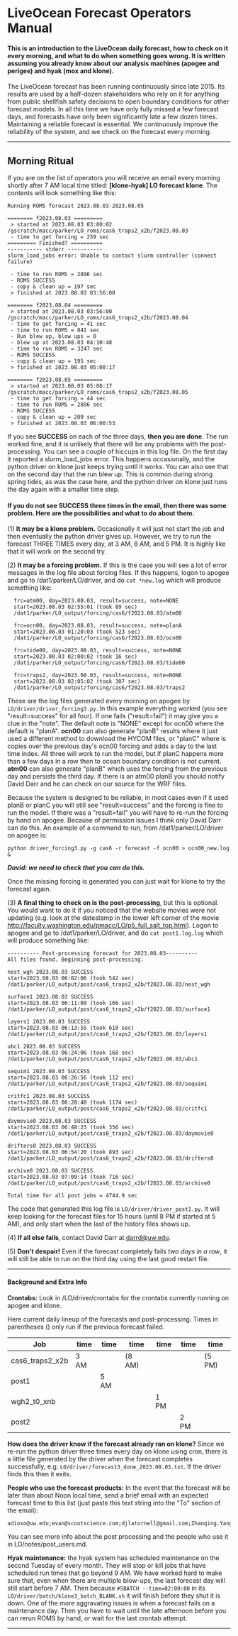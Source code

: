 # LiveOcean Forecast Operators Manual

#### This is an introduction to the LiveOcean daily forecast, how to check on it every morning, and what to do when something goes wrong. It is written assuming you already know about our analysis machines (apogee and perigee) and hyak (mox and klone).

The LiveOcean forecast has been running continuously since late 2015. Its results are used by a half-dozen stakeholders who rely on it for anything from public shellfish safety decisions to open boundary conditions for other forecast models. In all this time we have only fully missed a few forecast days, and forecasts have only been significantly late a few dozen times. Maintaining a reliable forecast is essential. We continuously improve the reliability of the system, and we check on the forecast every morning.

---

## Morning Ritual

If you are on the list of operators you will receive an email every morning shortly after 7 AM local time titled: **[klone-hyak] LO forecast klone**. The contents will look something like this:
```
Running ROMS forecast 2023.08.03-2023.08.05

======== f2023.08.03 =========
 > started at 2023.08.03 03:00:02
/gscratch/macc/parker/LO_roms/cas6_traps2_x2b/f2023.08.03
 - time to get forcing = 259 sec
========= Finished? ==========
----------- stderr -----------
slurm_load_jobs error: Unable to contact slurm controller (connect failure)

 - time to run ROMS = 2896 sec
 - ROMS SUCCESS
 - copy & clean up = 197 sec
 > finished at 2023.08.03 03:56:00

======== f2023.08.04 =========
 > started at 2023.08.03 03:56:00
/gscratch/macc/parker/LO_roms/cas6_traps2_x2b/f2023.08.04
 - time to get forcing = 41 sec
 - time to run ROMS = 841 sec
 - Run blew up, blow ups = 0
 - blew up at 2023.08.03 04:10:48
 - time to run ROMS = 3247 sec
 - ROMS SUCCESS
 - copy & clean up = 195 sec
 > finished at 2023.08.03 05:08:17

======== f2023.08.05 =========
 > started at 2023.08.03 05:08:17
/gscratch/macc/parker/LO_roms/cas6_traps2_x2b/f2023.08.05
 - time to get forcing = 44 sec
 - time to run ROMS = 2896 sec
 - ROMS SUCCESS
 - copy & clean up = 209 sec
 > finished at 2023.08.03 06:00:53
```
If you see **SUCCESS** on each of the three days, **then you are done**. The run worked fine, and it is unlikely that there will be any problems with the post-processing. You can see a couple of hiccups in this log file. On the first day it reported a slurm_load_jobs error. This happens occasionally, and the python driver on klone just keeps trying until it works. You can also see that on the second day that the run blew up. This is common during strong spring tides, as was the case here, and the python driver on klone just runs the day again with a smaller time step.

#### If you do not see SUCCESS three times in the email, then there was some problem. Here are the possibilities and what to do about them.

(1) **It may be a klone problem.** Occasionally it will just not start the job and then eventually the python driver gives up. However, we try to run the forecast THREE TIMES every day, at 3 AM, 8 AM, and 5 PM. It is highly like that it will work on the second try.

(2) **It may be a forcing problem.** If this is the case you will see a lot of error messages in the log file about forcing files. If this happens, logon to apogee and go to /dat1/parker/LO/driver, and do  `cat *new.log` which will produce something like:
```
  frc=atm00, day=2023.08.03, result=success, note=NONE
  start=2023.08.03 02:55:01 (took 89 sec)
  /dat1/parker/LO_output/forcing/cas6/f2023.08.03/atm00

  frc=ocn00, day=2023.08.03, result=success, note=planA
  start=2023.08.03 01:20:03 (took 523 sec)
  /dat1/parker/LO_output/forcing/cas6/f2023.08.03/ocn00

  frc=tide00, day=2023.08.03, result=success, note=NONE
  start=2023.08.03 02:00:02 (took 16 sec)
  /dat1/parker/LO_output/forcing/cas6/f2023.08.03/tide00

  frc=traps2, day=2023.08.03, result=success, note=NONE
  start=2023.08.03 02:05:02 (took 307 sec)
  /dat1/parker/LO_output/forcing/cas6/f2023.08.03/traps2
```
These are the log files generated every morning on apogee by `LO/driver/driver_forcing3.py`. In this example everything worked (you see "result=success" for all four). If one fails ("result=fail") it may give you a clue in the "note". The default note is "NONE" except for ocn00 where the default is "planA". **ocn00** can also generate "planB" results where it just used a different method to download the HYCOM files, or "planC" where is copies over the previous day's ocn00 forcing and adds a day to the last time index. All three will work to run the model, but if planC happens more than a few days in a row then to ocean boundary condition is not current. **atm00** can also generate "planB" which uses the forcing from the previous day and persists the third day. If there is an atm00 planB you should notify David Darr and he can check on our source for the WRF files.

Because the system is designed to be reliable, in most cases even if it used planB or planC you will still see "result=success" and the forcing is fine to run the model. If there was a "result=fail" you will have to re-run the forcing by hand on apogee. Because of permission issues I think only David Darr can do this. An example of a command to run, from /dat1/parker/LO/driver on apogee is:
```
python driver_forcing3.py -g cas6 -r forecast -f ocn00 > ocn00_new.log &
```
_**David: we need to check that you can do this.**_

Once the missing forcing is generated you can just wait for klone to try the forecast again.

(3) **A final thing to check on is the post-processing**, but this is optional. You would want to do it if you noticed that the website movies were not updating (e.g. look at the datestamp in the lower left corner of the movie http://faculty.washington.edu/pmacc/LO/p5_full_salt_top.html). Logon to apogee and go to /dat1/parker/LO/driver, and do  `cat post1.log.log` which will produce something like:
```
---------- Post-processing forecast for 2023.08.03----------
All files found. Beginning post-processing.

nest_wgh 2023.08.03 SUCCESS
start=2023.08.03 06:02:06 (took 542 sec)
/dat1/parker/LO_output/post/cas6_traps2_x2b/f2023.08.03/nest_wgh

surface1 2023.08.03 SUCCESS
start=2023.08.03 06:11:09 (took 166 sec)
/dat1/parker/LO_output/post/cas6_traps2_x2b/f2023.08.03/surface1

layers1 2023.08.03 SUCCESS
start=2023.08.03 06:13:55 (took 610 sec)
/dat1/parker/LO_output/post/cas6_traps2_x2b/f2023.08.03/layers1

ubc1 2023.08.03 SUCCESS
start=2023.08.03 06:24:06 (took 168 sec)
/dat1/parker/LO_output/post/cas6_traps2_x2b/f2023.08.03/ubc1

sequim1 2023.08.03 SUCCESS
start=2023.08.03 06:26:56 (took 112 sec)
/dat1/parker/LO_output/post/cas6_traps2_x2b/f2023.08.03/sequim1

critfc1 2023.08.03 SUCCESS
start=2023.08.03 06:28:48 (took 1174 sec)
/dat1/parker/LO_output/post/cas6_traps2_x2b/f2023.08.03/critfc1

daymovie0 2023.08.03 SUCCESS
start=2023.08.03 06:48:23 (took 356 sec)
/dat1/parker/LO_output/post/cas6_traps2_x2b/f2023.08.03/daymovie0

drifters0 2023.08.03 SUCCESS
start=2023.08.03 06:54:20 (took 893 sec)
/dat1/parker/LO_output/post/cas6_traps2_x2b/f2023.08.03/drifters0

archive0 2023.08.03 SUCCESS
start=2023.08.03 07:09:14 (took 716 sec)
/dat1/parker/LO_output/post/cas6_traps2_x2b/f2023.08.03/archive0

Total time for all post jobs = 4744.9 sec
```
The code that generated this log file is `LO/driver/driver_post1.py`. It will keep looking for the forecast files for 15 hours (until 8 PM if started at 5 AM), and only start when the last of the history files shows up.

(4) **If all else fails**, contact David Darr at darrd@uw.edu.

(5) **Don't despair!** Even if the forecast completely fails _two days in a row_, it will still be able to run on the third day using the last good restart file.

---

#### Background and Extra Info

**Crontabs:** Look in /LO/driver/crontabs for the crontabs currently running on apogee and klone.

Here current daily lineup of the forecasts and post-processing. Times in parentheses () only run if the previous forecast failed.

| Job | time | time | time | time | time | time |
| --- | --- | --- | --- | --- | --- | --- |
| cas6_traps2_x2b | 3 AM | | (8 AM) | | | (5 PM) |
| post1 | | 5 AM | | | | |
| wgh2_t0_xnb | | | | 1 PM | | |
| post2 | | | | | 2 PM | |


**How does the driver know if the forecast already ran on klone?** Since we re-run the python driver three times every day on klone using cron, there is a little file generated by the driver when the forecast completes successfully, e.g. `LO/driver/forecast3_done_2023.08.03.txt`. If the driver finds this then it exits.

**People who use the forecast products:** In the event that the forecast will be later than about Noon local time, send a brief email with an expected forecast time to this list (just paste this text string into the "To" section of the email):
```
adioso@uw.edu;evan@scootscience.com;djlatornell@gmail.com;Zhaoqing.Yang@pnnl.gov;ryan.mccabe@noaa.gov;harpers@uw.edu;pmb@uw.edu;p.maccready@gmail.com
```
You can see more info about the post processing and the people who use it in LO/notes/post_users.md.

**Hyak maintenance:** the hyak system has scheduled maintenance on the second Tuesday of every month. They will stop or kill jobs that have scheduled run times that go beyond 9 AM. We have worked hard to make sure that, even when there are multiple blow-ups, the last forecast day will still start before 7 AM. Then because `#SBATCH --time=02:00:00` in its `LO/driver/batch/klone3_batch_BLANK.sh` it will finish before they shut it is down. One of the more aggravating issues is when a forecast fails on a maintenance day. Then you have to wait until the late afternoon before you can rerun ROMS by hand, or wait for the last crontab attempt.

---

